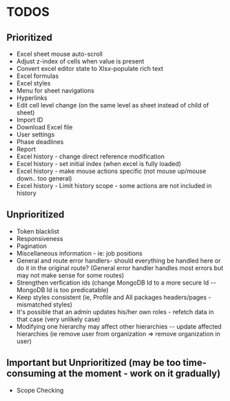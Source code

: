 # TODOS

## Prioritized

- Excel sheet mouse auto-scroll
- Adjust z-index of cells when value is present
- Convert excel editor state to Xlsx-populate rich text
- Excel formulas
- Excel styles
- Menu for sheet navigations
- Hyperlinks
- Edit cell level change (on the same level as sheet instead of child of sheet)
- Import ID
- Download Excel file
- User settings
- Phase deadlines
- Report
- Excel history - change direct reference modification
- Excel history - set initial index (when excel is fully loaded)
- Excel history - make mouse actions specific (not mouse up/mouse down.. too general)
- Excel history - Limit history scope - some actions are not included in history

## Unprioritized

- Token blacklist
- Responsiveness
- Pagination
- Miscellaneous information - ie: job positions
- General and route error handlers- should everything be handled here or do it in the original route? (General error handler handles most errors but may not make sense for some routes)
- Strengthen verfication ids (change MongoDB Id to a more secure Id -- MongoDB Id is too predicatable)
- Keep styles consistent (ie, Profile and All packages headers/pages - mismatched styles)
- It's possible that an admin updates his/her own roles - refetch data in that case (very unlikely case)
- Modifying one hierarchy may affect other hierarchies -- update affected hierarchies (ie remove user from organization => remove organization in user)

## Important but Unprioritized (may be too time-consuming at the moment - work on it gradually)

- Scope Checking
